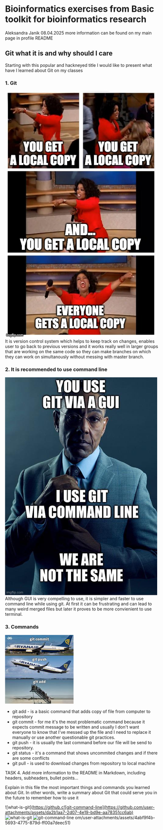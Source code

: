 # Bioinformatics exercises from Basic toolkit for bioinformatics research

Aleksandra Janik 08.04.2025 more information can be found on my main page in profile README

## Git what it is and why should I care
Starting with this popular and hackneyed title I would like to present what have I learned about Git on my classes

### 1. Git
![what is git](what-is-git.jpg)
It is version control system which helps to keep track on changes, enables user to go back to previous versions and it works really well in larger groups that are working on the same code so they can make branches on which they can work on simultanously without messing with master branch. 
### 2. It is recommended to use command line
![git command line](git-command-line.jpg)
Although GUI is very compelling to use, it is simpler and faster to use command line while using git. At first it can be frustrating and can lead to many weird merged files but later it proves to be more convienient to use terminal. 

### 3. Commands
![git-commit](git-add.jpg) 
+ git add - is a basic command that adds copy of file from computer to repository
+ git commit - for me it's the most problematic command because it expects commit message to be written and usually I don't want everyone to know that I've messed up the file and I need to replace it manually or use another questionable git practices. 
+ git push - it is usually the last command before our file will be send to repository.
+ git status - it's a command that shows uncommited changes and if there are some conflicts
+ git pull - is used to download changes from repository to local machine

TASK 4. Add more information to the README in Markdown, including headers, subheaders, bullet points…

Explain in this file the most important things and commands you learned about Git. In other words, write a summary about Git that could serve you in the future to remember how to use it

![what-is-git](https://github.c![git-command-line](https://github.com/user-attachments/assets/da2b1aa7-2d07-4e19-bd9e-aa78351cc6ab)
![what-is-git](https://github.com/user-attachments/assets/974c170e-331e-4d39-b84e-111d83c3ab70)
![git-command-line](https://github.com/user-attachments/assets/26e9e555-d3e8-493a-b9e7-15b25ef66608)
om/user-attachments/assets/4abf9f4b-5693-4775-879d-ff00a7deec51)
